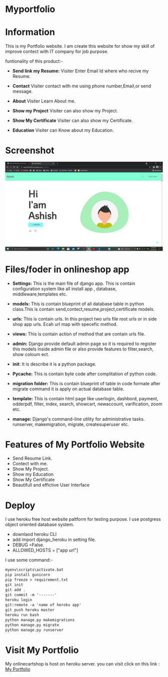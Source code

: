 # Myportfolio
# Information
This is my Portfolio website. I am create this website for show my skill of improve contect with IT company for job purpose.

funtionality of this product:-

 * **Send link my Resume:** Visiter Enter Email Id where who recive my Resume.
 * **Contact** Visiter contact with me using phone number,Email,or send message.

 * **About** Visiter Learn About me.
 * **Show my Project** Visiter can also show my Project.
 * **Show My Certificate** Visiter can also show my Certificate.
 * **Education** Visiter can Know about my Education.


# Screenshot
![](portfolio/static/image/portfolio.png)

# Files/foder in onlineshop app

  * **Settings:** This is the main file of django app. This is contain configuration system like all install app , database, middleware,templates etc.
  * **models:** This is contain blueprint of all database table in python class.This is contain send,contect,resume,project,certificate models. 
  * **urls:** This is contain urls. In this project two urls file root urls or in side shop app urls. Ecah url map with specefic method.
  * **views:** This is contain action of method that are contain urls file.
  * **admin:** Django provide default admin page so it is required to register this models inside admin file or also provide features to filter,search, show coloum ect.
  * __init__: It is describe it is a python package.
  * **Pycache:** This is contain byte code after complitation of python code.
  * **migration folder:** This is contain blueprint of table in code formate after migrate command it is apply on actual database table.

  * **template:** This is contain html page like userlogin, dashbord, payment, odderpdf, filter, index, search, showcart, newaccount, varification, zoom etc.
  * **manage:** Django's command-line utility for administrative tasks. runserver, makemigration, migrate, createsuperuser etc.      

# Features of My Portfolio Website
  * Send Resume Link.
  * Contect with me.
  * Show My Project.
  * Show my Education
  * Show My Certificate
  * Beautifull and effictive User Interface


# Deploy  
I use heroku free host website paltform for testing purpose. I use postgress object oriented database system.
  * downlaod heroku CLI
  * add import django_heroku in setting file.
  * DEBUG =False.
  * ALLOWED_HOSTS = ["app url"]

I use some command:-
 ```
 myenv\scripts\activate.bat
 pip install gunicorn
 pip freeze > requirement.txt
 git init
 git add .
 git commit -m '-------'
 heroku login
 git:remote -a 'name of heroku app'
 git push heroku master
 heroku run bash
 python manage.py makemigrations
 python manage.py migrate
 python manage.py runserver 
 ```

 # Visit My Portfolio
 My onlinecartshop is host on heroku server. you can visit click on this link :
 [My Portfolio](https://myportfolio00.herokuapp.com/portfolio)
